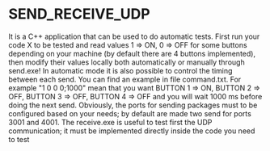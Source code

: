 # SEND_RECEIVE_UDP
It is a C++ application that can be used to do automatic tests. First run your code X to be tested and read values 1 => ON, 0 => OFF for some buttons depending on your machine (by default there are 4 buttons implemented), then modify their values locally both automatically or manually through send.exe! In automatic mode it is also possible to control the timing between each send. You can find an example in file command.txt. For example "1 0 0 0;1000" mean that you want BUTTON 1 => ON, BUTTON 2 => OFF, BUTTON 3 => OFF, BUTTON 4 => OFF and you will wait 1000 ms before doing the next send.
Obviously, the ports for sending packages must to be configured based on your needs; by default are made two send for ports 3001 and 4001. The receive.exe is useful to test first the UDP communication; it must be implemented directly inside the code you need to test
